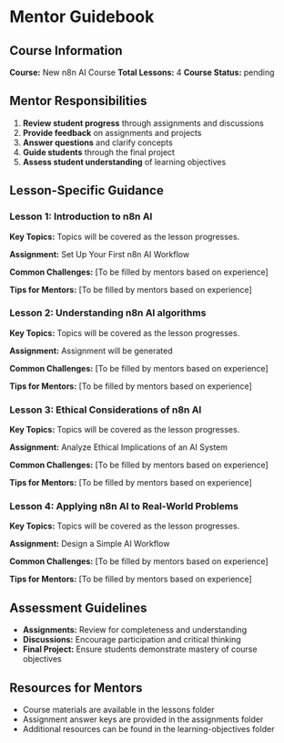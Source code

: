 # Mentor Guidebook

## Course Information

**Course:** New n8n AI Course
**Total Lessons:** 4
**Course Status:** pending

## Mentor Responsibilities

1. **Review student progress** through assignments and discussions
2. **Provide feedback** on assignments and projects
3. **Answer questions** and clarify concepts
4. **Guide students** through the final project
5. **Assess student understanding** of learning objectives

## Lesson-Specific Guidance

### Lesson 1: Introduction to n8n AI

**Key Topics:** Topics will be covered as the lesson progresses.

**Assignment:** Set Up Your First n8n AI Workflow

**Common Challenges:** [To be filled by mentors based on experience]

**Tips for Mentors:** [To be filled by mentors based on experience]

### Lesson 2: Understanding n8n AI algorithms

**Key Topics:** Topics will be covered as the lesson progresses.

**Assignment:** Assignment will be generated

**Common Challenges:** [To be filled by mentors based on experience]

**Tips for Mentors:** [To be filled by mentors based on experience]

### Lesson 3: Ethical Considerations of n8n AI

**Key Topics:** Topics will be covered as the lesson progresses.

**Assignment:** Analyze Ethical Implications of an AI System

**Common Challenges:** [To be filled by mentors based on experience]

**Tips for Mentors:** [To be filled by mentors based on experience]

### Lesson 4: Applying n8n AI to Real-World Problems

**Key Topics:** Topics will be covered as the lesson progresses.

**Assignment:** Design a Simple AI Workflow

**Common Challenges:** [To be filled by mentors based on experience]

**Tips for Mentors:** [To be filled by mentors based on experience]

## Assessment Guidelines

- **Assignments:** Review for completeness and understanding
- **Discussions:** Encourage participation and critical thinking
- **Final Project:** Ensure students demonstrate mastery of course objectives

## Resources for Mentors

- Course materials are available in the lessons folder
- Assignment answer keys are provided in the assignments folder
- Additional resources can be found in the learning-objectives folder